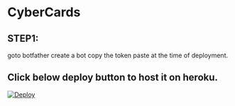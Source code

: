 # CyberCards

## STEP1:
goto botfather create a bot copy the token paste at the time of deployment.

## Click below deploy button to host it on heroku.
[![Deploy](https://www.herokucdn.com/deploy/button.svg)](https://heroku.com/deploy)
